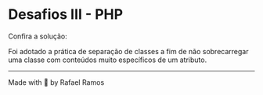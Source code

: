 # Desafios III - PHP

Confira a solução:

Foi adotado a prática de separação de classes a fim de não sobrecarregar uma classe com conteúdos muito específicos de um atributo.


---

Made with 💙 by Rafael Ramos
